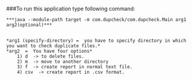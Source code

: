 ###To run this application type following command:
	
	***java --module-path target -m com.dupcheck/com.dupcheck.Main arg1 arg2(optional)***


	*arg1 (specify-directory) =  you have to specify directory in which you want to check duplicate files.*
	*arg2  =  You have four options*
		1) d  -> to delete files.
		2) m  -> move to another directory
		3) f  -> create report in normal text file.
		4) csv  -> create report in .csv format.
